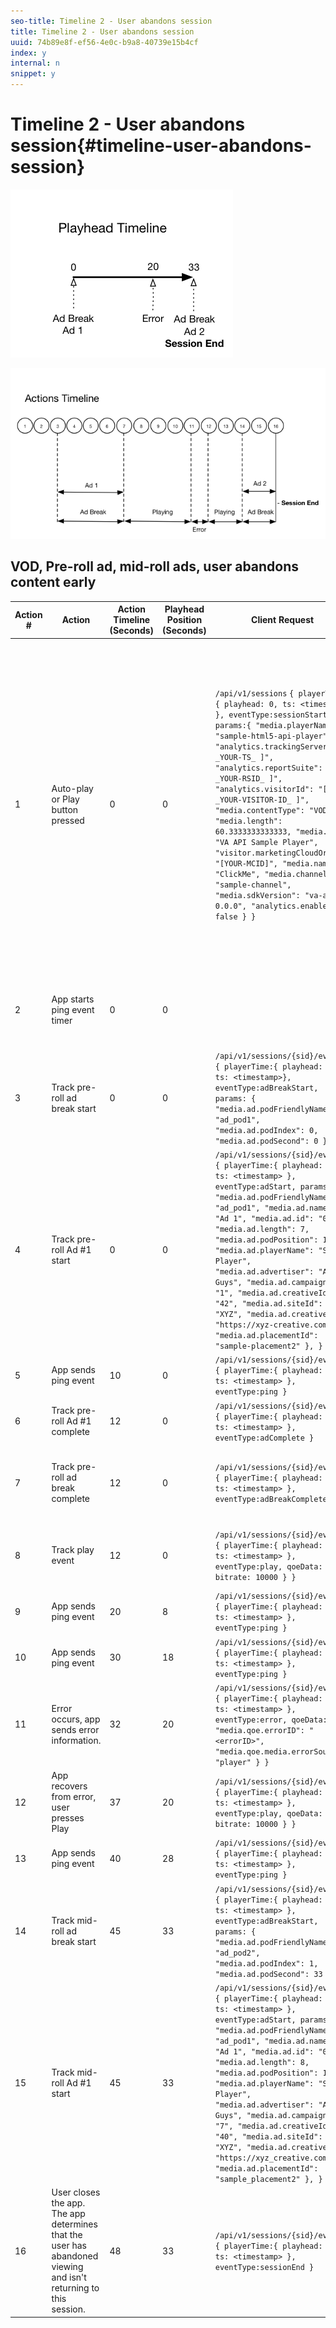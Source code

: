 ```yaml
---
seo-title: Timeline 2 - User abandons session
title: Timeline 2 - User abandons session
uuid: 74b89e8f-ef56-4e0c-b9a8-40739e15b4cf
index: y
internal: n
snippet: y
---
```


# Timeline 2 - User abandons session{#timeline-user-abandons-session}

![](assets/va_api_content_2.png)

![](assets/va_api_actions_2.png)

## VOD, Pre-roll ad, mid-roll ads, user abandons content early

| Action # | Action | Action Timeline (Seconds) | Playhead Position (Seconds) | Client Request | Implementation Details |
| --- | --- | --- | --- | --- | --- |
| 1 | Auto-play or Play button pressed | 0 | 0 | `/api/v1/sessions` `{ playerTime:{ playhead: 0, ts: <timestamp> }, eventType:sessionStart, params:{ "media.playerName": "sample-html5-api-player", "analytics.trackingServer": "[ _YOUR-TS_ ]", "analytics.reportSuite": "[ _YOUR-RSID_ ]", "analytics.visitorId": "[ _YOUR-VISITOR-ID_ ]", "media.contentType": "VOD", "media.length": 60.3333333333333, "media.id": "VA API Sample Player", "visitor.marketingCloudOrgId": "[YOUR-MCID]", "media.name": "ClickMe", "media.channel": "sample-channel", "media.sdkVersion": "va-api-0.0.0", "analytics.enableSSL": false } }` | This call signals _the user's intention to play_ a video. It returns a Session ID ( `{sid}` ) to the client that is used to identify all subsequent tracking calls within the session. The player state is not yet "playing", but is instead "starting".  [Mandatory session parameters](../../media-collection-api/mc-api-ref/mc-api-sessions-req.md) must be included in the `params` map in the request body.  On the backend, this call generates an Adobe Analytics initiate call.  |
| 2 | App starts ping event timer | 0 | 0 | | Start your app's 10-second ping timer. First ping event should then fire 10 seconds into the session.  |
| 3 | Track pre-roll ad break start | 0 | 0 | `/api/v1/sessions/{sid}/events` `{ playerTime:{ playhead: 0, ts: <timestamp>}, eventType:adBreakStart, params: { "media.ad.podFriendlyName": "ad_pod1", "media.ad.podIndex": 0, "media.ad.podSecond": 0 } }` | Pre-roll ads must be tracked. Ads can only be tracked within an ad break.  |
| 4 | Track pre-roll Ad #1 start | 0 | 0 | `/api/v1/sessions/{sid}/events` `{ playerTime:{ playhead: 0, ts: <timestamp> }, eventType:adStart, params:{ "media.ad.podFriendlyName": "ad_pod1", "media.ad.name": "Ad 1", "media.ad.id": "002", "media.ad.length": 7, "media.ad.podPosition": 1, "media.ad.playerName": "Sample Player", "media.ad.advertiser": "Ad Guys", "media.ad.campaignId": "1", "media.ad.creativeId": "42", "media.ad.siteId": "XYZ", "media.ad.creativeURL": "https://xyz-creative.com", "media.ad.placementId": "sample-placement2" }, }` | A 12 second ad starts.  |
| 5 | App sends ping event | 10 | 0 | `/api/v1/sessions/{sid}/events` `{ playerTime:{ playhead: 0, ts: <timestamp> }, eventType:ping }` | Ping the backend every 10 seconds.  |
| 6 | Track pre-roll Ad #1 complete | 12 | 0 | `/api/v1/sessions/{sid}/events` `{ playerTime:{ playhead: 0, ts: <timestamp> }, eventType:adComplete }` | The first pre-roll ad is over.  |
| 7 | Track pre-roll ad break complete | 12 | 0 | `/api/v1/sessions/{sid}/events` `{ playerTime:{ playhead: 0, ts: <timestamp> }, eventType:adBreakComplete }` | The ad break is over. Throughout the ad break, the player has remained in the "playing" state.  |
| 8 | Track play event | 12 | 0 | `/api/v1/sessions/{sid}/events` `{ playerTime:{ playhead: 0, ts: <timestamp> }, eventType:play, qoeData: { bitrate: 10000 } }` | Move the player to the "playing" state; begin tracking the start of content playback.  |
| 9 | App sends ping event | 20 | 8 | `/api/v1/sessions/{sid}/events` `{ playerTime:{ playhead: 8ß, ts: <timestamp> }, eventType:ping }` | Ping the backend every 10 seconds.  |
| 10 | App sends ping event | 30 | 18 | `/api/v1/sessions/{sid}/events` `{ playerTime:{ playhead: 18, ts: <timestamp> }, eventType:ping }` | Ping the backend every 10 seconds.  |
| 11 | Error occurs, app sends error information.  | 32 | 20 | `/api/v1/sessions/{sid}/events` `{ playerTime:{ playhead: 20, ts: <timestamp> }, eventType:error, qoeData:{ "media.qoe.errorID": "<errorID>", "media.qoe.media.errorSource": "player" } }` | For error events, `qoeData` parameters `errorID` and `errorSource` are required.  |
| 12 | App recovers from error, user presses Play | 37 | 20 | `/api/v1/sessions/{sid}/events` `{ playerTime:{ playhead: 18, ts: <timestamp> }, eventType:play, qoeData: { bitrate: 10000 } }` | |
| 13 | App sends ping event | 40 | 28 | `/api/v1/sessions/{sid}/events` `{ playerTime:{ playhead: 28, ts: <timestamp> }, eventType:ping }` | Ping the backend every 10 seconds.  |
| 14 | Track mid-roll ad break start | 45 | 33 | `/api/v1/sessions/{sid}/events` `{ playerTime:{ playhead: 33, ts: <timestamp> }, eventType:adBreakStart, params: { "media.ad.podFriendlyName": "ad_pod2", "media.ad.podIndex": 1, "media.ad.podSecond": 33 } }` | Mid-roll ad of 8 seconds duration: send `adBreakStart` .  |
| 15 | Track mid-roll Ad #1 start | 45 | 33 | `/api/v1/sessions/{sid}/events` `{ playerTime:{ playhead: 33, ts: <timestamp> }, eventType:adStart, params: { "media.ad.podFriendlyName": "ad_pod1", "media.ad.name": "Ad 1", "media.ad.id": "002", "media.ad.length": 8, "media.ad.podPosition": 1, "media.ad.playerName": "Sample Player", "media.ad.advertiser": "Ad Guys", "media.ad.campaignId": "7", "media.ad.creativeId": "40", "media.ad.siteId": "XYZ", "media.ad.creativeURL": "https://xyz_creative.com", "media.ad.placementId": "sample_placement2" }, }` | Track the mid-roll ad.  |
| 16 | User closes the app. The app determines that the user has abandoned viewing and isn't returning to this session.  | 48 | 33 | `/api/v1/sessions/{sid}/events` `{ playerTime:{ playhead: 33, ts: <timestamp> }, eventType:sessionEnd }` | Send `sessionEnd` to the VA backend to indicate that the session should be closed immediately, with no further processing.  | 

<!--
<table id="table_wpm_bmg_5cb">  
 <thead> 
  <tr> 
   <th class="entry"> Action # </th> 
   <th class="entry"> Action </th> 
   <th class="entry"> Action Timeline (Seconds) </th> 
   <th class="entry"> Playhead Position (Seconds) </th> 
   <th class="entry"> Client Request </th> 
   <th class="entry"> Implementation Details </th> 
  </tr> 
 </thead>
 <tbody> 
  <tr> 
   <td> 1 </td> 
   <td> Auto-play or Play button pressed </td> 
   <td> 0 </td> 
   <td> 0 </td> 
   <td> <span class="codeph"> /api/v1/sessions </span> 
    <codeblock scale="70" class="syntax json">
      { 
     
&nbsp;&nbsp;playerTime:{ 
     
&nbsp;&nbsp;&nbsp;&nbsp;playhead:&nbsp;0, 
     
&nbsp;&nbsp;&nbsp;&nbsp;ts:&nbsp;&lt;timestamp&gt; 
     
&nbsp;&nbsp;}, 
     
&nbsp;&nbsp;eventType:sessionStart, 
     
&nbsp;&nbsp;params:{ 
     
&nbsp;&nbsp;&nbsp;&nbsp;"media.playerName":&nbsp;"sample-html5-api-player", 
     
&nbsp;&nbsp;&nbsp;&nbsp;"analytics.trackingServer":&nbsp;"[ 
     <i>YOUR_TS</i>]", 
     
&nbsp;&nbsp;&nbsp;&nbsp;"analytics.reportSuite":&nbsp;"[ 
     <i>YOUR_RSID</i>]", 
     
&nbsp;&nbsp;&nbsp;&nbsp;"analytics.visitorId":&nbsp;"[ 
     <i>YOUR_VISITOR_ID</i>]", 
     
&nbsp;&nbsp;&nbsp;&nbsp;"media.contentType":&nbsp;"VOD", 
     
&nbsp;&nbsp;&nbsp;&nbsp;"media.length":&nbsp;60.3333333333333, 
     
&nbsp;&nbsp;&nbsp;&nbsp;"media.id":&nbsp;"VA&nbsp;API&nbsp;Sample&nbsp;Player", 
     
&nbsp;&nbsp;&nbsp;&nbsp;"visitor.marketingCloudOrgId":&nbsp;"[YOUR_MCID]", 
     
&nbsp;&nbsp;&nbsp;&nbsp;"media.name":&nbsp;"ClickMe", 
     
&nbsp;&nbsp;&nbsp;&nbsp;"media.channel":&nbsp;"sample-channel", 
     
&nbsp;&nbsp;&nbsp;&nbsp;"media.sdkVersion":&nbsp;"va-api-0.0.0", 
     
&nbsp;&nbsp;&nbsp;&nbsp;"analytics.enableSSL":&nbsp;false 
     
&nbsp;&nbsp;} 
     
} 
    </codeblock> </td> 
   <td> This call signals <i>the user's intention to play</i> a video. It returns a Session ID ( <span class="codeph"> {sid} </span>) to the client that is used to identify all subsequent tracking calls within the session. The player state is not yet "playing", but is instead "starting". <a href="../../media-collection-api/mc-api-ref/mc-api-sessions-req.md"> Mandatory session parameters </a> must be included in the <span class="codeph"> params </span> map in the request body. <p>On the backend, this call generates an Adobe Analytics initiate call.</p> </td> 
  </tr> 
  <tr> 
   <td> 2 </td> 
   <td> App starts ping event timer </td> 
   <td> 0 </td> 
   <td> 0 </td> 
   <td> <span class="codeph"></span> </td> 
   <td> Start your app's 10-second ping timer. First ping event should then fire 10 seconds into the session. </td> 
  </tr> 
  <tr> 
   <td> 3 </td> 
   <td> Track pre-roll ad break start </td> 
   <td> 0 </td> 
   <td> 0 </td> 
   <td> <span class="codeph"> /api/v1/sessions/{sid}/events </span> 
    <codeblock scale="70" class="syntax json">
      { 
     
&nbsp;&nbsp;playerTime:{ 
     
&nbsp;&nbsp;&nbsp;&nbsp;playhead:&nbsp;0, 
     
&nbsp;&nbsp;&nbsp;&nbsp;ts:&nbsp;&lt;timestamp&gt;}, 
     
&nbsp;&nbsp;eventType:adBreakStart, 
     
&nbsp;&nbsp;params:&nbsp;{ 
     
&nbsp;&nbsp;&nbsp;&nbsp;"media.ad.podFriendlyName":&nbsp;"ad_pod1", 
     
&nbsp;&nbsp;&nbsp;&nbsp;"media.ad.podIndex":&nbsp;0, 
     
&nbsp;&nbsp;&nbsp;&nbsp;"media.ad.podSecond":&nbsp;0 
     
&nbsp;&nbsp;} 
     
} 
    </codeblock> </td> 
   <td> Pre-roll ads must be tracked. Ads can only be tracked within an ad break. </td> 
  </tr> 
  <tr> 
   <td> 4 </td> 
   <td> Track pre-roll Ad #1 start </td> 
   <td> 0 </td> 
   <td> 0 </td> 
   <td> <span class="codeph"> /api/v1/sessions/{sid}/events </span> 
    <codeblock scale="70" class="syntax json">
      { 
     
&nbsp;&nbsp;playerTime:{ 
     
&nbsp;&nbsp;&nbsp;&nbsp;playhead:&nbsp;0, 
     
&nbsp;&nbsp;&nbsp;&nbsp;ts:&nbsp;&lt;timestamp&gt; 
     
&nbsp;&nbsp;}, 
     
&nbsp;&nbsp;eventType:adStart, 
     
&nbsp;&nbsp;params:{ 
     
&nbsp;&nbsp;&nbsp;&nbsp;"media.ad.podFriendlyName":&nbsp;"ad_pod1", 
     
&nbsp;&nbsp;&nbsp;&nbsp;"media.ad.name":&nbsp;"Ad&nbsp;1", 
     
&nbsp;&nbsp;&nbsp;&nbsp;"media.ad.id":&nbsp;"002", 
     
&nbsp;&nbsp;&nbsp;&nbsp;"media.ad.length":&nbsp;7,&nbsp; 
     
&nbsp;&nbsp;&nbsp;&nbsp;"media.ad.podPosition":&nbsp;1, 
     
&nbsp;&nbsp;&nbsp;&nbsp;"media.ad.playerName":&nbsp;"Sample&nbsp;Player", 
     
&nbsp;&nbsp;&nbsp;&nbsp;"media.ad.advertiser":&nbsp;"Ad&nbsp;Guys", 
     
&nbsp;&nbsp;&nbsp;&nbsp;"media.ad.campaignId":&nbsp;"1", 
     
&nbsp;&nbsp;&nbsp;&nbsp;"media.ad.creativeId":&nbsp;"42", 
     
&nbsp;&nbsp;&nbsp;&nbsp;"media.ad.siteId":&nbsp;"XYZ", 
     
&nbsp;&nbsp;&nbsp;&nbsp;"media.ad.creativeURL":&nbsp;"https://xyz_creative.com", 
     
&nbsp;&nbsp;&nbsp;&nbsp;"media.ad.placementId":&nbsp;"sample_placement2" 
     
&nbsp;&nbsp;}, 
     
} 
    </codeblock> </td> 
   <td> A 12 second ad starts. </td> 
  </tr> 
  <tr> 
   <td> 5 </td> 
   <td> App sends ping event </td> 
   <td> 10 </td> 
   <td> 0 </td> 
   <td> <span class="codeph"> /api/v1/sessions/{sid}/events </span> 
    <codeblock scale="70" class="syntax json">
      { 
     
&nbsp;&nbsp;playerTime:{ 
     
&nbsp;&nbsp;&nbsp;&nbsp;playhead:&nbsp;0, 
     
&nbsp;&nbsp;&nbsp;&nbsp;ts:&nbsp;&lt;timestamp&gt; 
     
&nbsp;&nbsp;}, 
     
&nbsp;&nbsp;eventType:ping 
     
} 
    </codeblock> </td> 
   <td> Ping the backend every 10 seconds. </td> 
  </tr> 
  <tr> 
   <td> 6 </td> 
   <td> Track pre-roll Ad #1 complete </td> 
   <td> 12 </td> 
   <td> 0 </td> 
   <td> <span class="codeph"> /api/v1/sessions/{sid}/events </span> 
    <codeblock scale="70" class="syntax json">
      { 
     
&nbsp;&nbsp;playerTime:{ 
     
&nbsp;&nbsp;&nbsp;&nbsp;playhead:&nbsp;0, 
     
&nbsp;&nbsp;&nbsp;&nbsp;ts:&nbsp;&lt;timestamp&gt; 
     
&nbsp;&nbsp;}, 
     
&nbsp;&nbsp;eventType:adComplete 
     
} 
    </codeblock> </td> 
   <td> The first pre-roll ad is over. </td> 
  </tr> 
  <tr> 
   <td> 7 </td> 
   <td> Track pre-roll ad break complete </td> 
   <td> 12 </td> 
   <td> 0 </td> 
   <td> <span class="codeph"> /api/v1/sessions/{sid}/events </span> 
    <codeblock scale="70" class="syntax json">
      { 
     
&nbsp;&nbsp;playerTime:{ 
     
&nbsp;&nbsp;&nbsp;&nbsp;playhead:&nbsp;0, 
     
&nbsp;&nbsp;&nbsp;&nbsp;ts:&nbsp;&lt;timestamp&gt; 
     
&nbsp;&nbsp;}, 
     
&nbsp;&nbsp;eventType:adBreakComplete 
     
} 
    </codeblock> </td> 
   <td> The ad break is over. Throughout the ad break, the player has remained in the "playing" state. </td> 
  </tr> 
  <tr> 
   <td> 8 </td> 
   <td> Track play event </td> 
   <td> 12 </td> 
   <td> 0 </td> 
   <td> <span class="codeph"> /api/v1/sessions/{sid}/events </span> 
    <codeblock scale="70" class="syntax json">
      { 
     
&nbsp;&nbsp;playerTime:{ 
     
&nbsp;&nbsp;&nbsp;&nbsp;playhead:&nbsp;0, 
     
&nbsp;&nbsp;&nbsp;&nbsp;ts:&nbsp;&lt;timestamp&gt; 
     
&nbsp;&nbsp;}, 
     
&nbsp;&nbsp;eventType:play, 
     
&nbsp;&nbsp;qoeData:&nbsp;{ 
     
&nbsp;&nbsp;&nbsp;&nbsp;bitrate:&nbsp;10000 
     
&nbsp;&nbsp;} 
     
} 
    </codeblock> </td> 
   <td> Move the player to the "playing" state; begin tracking the start of content playback. </td> 
  </tr> 
  <tr> 
   <td> 9 </td> 
   <td> App sends ping event </td> 
   <td> 20 </td> 
   <td> 8 </td> 
   <td> <span class="codeph"> /api/v1/sessions/{sid}/events </span> 
    <codeblock scale="70" class="syntax json">
      { 
     
&nbsp;&nbsp;playerTime:{ 
     
&nbsp;&nbsp;&nbsp;&nbsp;playhead:&nbsp;8ß, 
     
&nbsp;&nbsp;&nbsp;&nbsp;ts:&nbsp;&lt;timestamp&gt; 
     
&nbsp;&nbsp;}, 
     
&nbsp;&nbsp;eventType:ping 
     
}&nbsp; 
    </codeblock> </td> 
   <td> Ping the backend every 10 seconds. </td> 
  </tr> 
  <tr> 
   <td> 10 </td> 
   <td> App sends ping event </td> 
   <td> 30 </td> 
   <td> 18 </td> 
   <td> <span class="codeph"> /api/v1/sessions/{sid}/events </span> 
    <codeblock scale="70" class="syntax json">
      { 
     
&nbsp;&nbsp;playerTime:{ 
     
&nbsp;&nbsp;&nbsp;&nbsp;playhead:&nbsp;18, 
     
&nbsp;&nbsp;&nbsp;&nbsp;ts:&nbsp;&lt;timestamp&gt; 
     
&nbsp;&nbsp;}, 
     
&nbsp;&nbsp;eventType:ping 
     
} 
    </codeblock> </td> 
   <td> Ping the backend every 10 seconds. </td> 
  </tr> 
  <tr> 
   <td> 11 </td> 
   <td> Error occurs, app sends error information. </td> 
   <td> 32 </td> 
   <td> 20 </td> 
   <td> <span class="codeph"> /api/v1/sessions/{sid}/events </span> 
    <codeblock scale="70" class="syntax json">
      { 
     
&nbsp;&nbsp;playerTime:{ 
     
&nbsp;&nbsp;&nbsp;&nbsp;playhead:&nbsp;20, 
     
&nbsp;&nbsp;&nbsp;&nbsp;ts:&nbsp;&lt;timestamp&gt; 
     
&nbsp;&nbsp;}, 
     
&nbsp;&nbsp;eventType:error, 
     
&nbsp;&nbsp;qoeData:{ 
     
&nbsp;&nbsp;&nbsp;&nbsp;"media.qoe.errorID":&nbsp;"&lt;errorID&gt;", 
     
&nbsp;&nbsp;&nbsp;&nbsp;"media.qoe.media.errorSource":&nbsp;"player" 
     
&nbsp;&nbsp;}&nbsp; 
     
} 
    </codeblock> </td> 
   <td> For error events, <span class="codeph"> qoeData </span> parameters <span class="codeph"> errorID </span> and <span class="codeph"> errorSource </span> are required. </td> 
  </tr> 
  <tr> 
   <td> 12 </td> 
   <td> App recovers from error, user presses Play </td> 
   <td> 37 </td> 
   <td> 20 </td> 
   <td> <span class="codeph"> /api/v1/sessions/{sid}/events </span> 
    <codeblock scale="70" class="syntax json">
      { 
     
&nbsp;&nbsp;playerTime:{ 
     
&nbsp;&nbsp;&nbsp;&nbsp;playhead:&nbsp;18, 
     
&nbsp;&nbsp;&nbsp;&nbsp;ts:&nbsp;&lt;timestamp&gt; 
     
&nbsp;&nbsp;}, 
     
&nbsp;&nbsp;eventType:play, 
     
&nbsp;&nbsp;qoeData:&nbsp;{ 
     
&nbsp;&nbsp;&nbsp;&nbsp;bitrate:&nbsp;10000 
     
&nbsp;&nbsp;} 
     
} 
    </codeblock> </td> 
   <td></td> 
  </tr> 
  <tr> 
   <td> 13 </td> 
   <td> App sends ping event </td> 
   <td> 40 </td> 
   <td> 28 </td> 
   <td> <span class="codeph"> /api/v1/sessions/{sid}/events </span> 
    <codeblock scale="70" class="syntax json">
      { 
     
&nbsp;&nbsp;playerTime:{ 
     
&nbsp;&nbsp;&nbsp;&nbsp;playhead:&nbsp;28, 
     
&nbsp;&nbsp;&nbsp;&nbsp;ts:&nbsp;&lt;timestamp&gt; 
     
&nbsp;&nbsp;}, 
     
&nbsp;&nbsp;eventType:ping 
     
} 
    </codeblock> </td> 
   <td> Ping the backend every 10 seconds. </td> 
  </tr> 
  <tr> 
   <td> 14 </td> 
   <td> Track mid-roll ad break start </td> 
   <td> 45 </td> 
   <td> 33 </td> 
   <td> <span class="codeph"> /api/v1/sessions/{sid}/events </span> 
    <codeblock scale="70" class="syntax json">
      { 
     
&nbsp;&nbsp;playerTime:{ 
     
&nbsp;&nbsp;&nbsp;&nbsp;playhead:&nbsp;33, 
     
&nbsp;&nbsp;&nbsp;&nbsp;ts:&nbsp;&lt;timestamp&gt; 
     
&nbsp;&nbsp;}, 
     
&nbsp;&nbsp;eventType:adBreakStart, 
     
&nbsp;&nbsp;params:&nbsp;{ 
     
&nbsp;&nbsp;&nbsp;&nbsp;"media.ad.podFriendlyName":&nbsp;"ad_pod2", 
     
&nbsp;&nbsp;&nbsp;&nbsp;"media.ad.podIndex":&nbsp;1, 
     
&nbsp;&nbsp;&nbsp;&nbsp;"media.ad.podSecond":&nbsp;33 
     
&nbsp;&nbsp;} 
     
} 
    </codeblock> </td> 
   <td> Mid-roll ad of 8 seconds duration: send <span class="codeph"> adBreakStart </span>. </td> 
  </tr> 
  <tr> 
   <td> 15 </td> 
   <td> Track mid-roll Ad #1 start </td> 
   <td> 45 </td> 
   <td> 33 </td> 
   <td> <span class="codeph"> /api/v1/sessions/{sid}/events </span> 
    <codeblock scale="70" class="syntax json">
      { 
     
&nbsp;&nbsp;playerTime:{ 
     
&nbsp;&nbsp;&nbsp;&nbsp;playhead:&nbsp;33, 
     
&nbsp;&nbsp;&nbsp;&nbsp;ts:&nbsp;&lt;timestamp&gt; 
     
&nbsp;&nbsp;}, 
     
&nbsp;&nbsp;eventType:adStart, 
     
&nbsp;&nbsp;params:&nbsp;{ 
     
&nbsp;&nbsp;&nbsp;&nbsp;"media.ad.podFriendlyName":&nbsp;"ad_pod1", 
     
&nbsp;&nbsp;&nbsp;&nbsp;"media.ad.name":&nbsp;"Ad&nbsp;1", 
     
&nbsp;&nbsp;&nbsp;&nbsp;"media.ad.id":&nbsp;"002", 
     
&nbsp;&nbsp;&nbsp;&nbsp;"media.ad.length":&nbsp;8,&nbsp; 
     
&nbsp;&nbsp;&nbsp;&nbsp;"media.ad.podPosition":&nbsp;1, 
     
&nbsp;&nbsp;&nbsp;&nbsp;"media.ad.playerName":&nbsp;"Sample&nbsp;Player", 
     
&nbsp;&nbsp;&nbsp;&nbsp;"media.ad.advertiser":&nbsp;"Ad&nbsp;Guys", 
     
&nbsp;&nbsp;&nbsp;&nbsp;"media.ad.campaignId":&nbsp;"7", 
     
&nbsp;&nbsp;&nbsp;&nbsp;"media.ad.creativeId":&nbsp;"40", 
     
&nbsp;&nbsp;&nbsp;&nbsp;"media.ad.siteId":&nbsp;"XYZ", 
     
&nbsp;&nbsp;&nbsp;&nbsp;"media.ad.creativeURL":&nbsp;"https://xyz_creative.com", 
     
&nbsp;&nbsp;&nbsp;&nbsp;"media.ad.placementId":&nbsp;"sample_placement2" 
     
&nbsp;&nbsp;}, 
     
} 
    </codeblock> </td> 
   <td> Track the mid-roll ad. </td> 
  </tr> 
  <tr> 
   <td> 16 </td> 
   <td> User closes the app. The app determines that the user has abandoned viewing and isn't returning to this session. </td> 
   <td> 48 </td> 
   <td> 33 </td> 
   <td> <span class="codeph"> /api/v1/sessions/{sid}/events </span> 
    <codeblock scale="70" class="syntax json">
      { 
     
&nbsp;&nbsp;playerTime:{ 
     
&nbsp;&nbsp;&nbsp;&nbsp;playhead:&nbsp;33, 
     
&nbsp;&nbsp;&nbsp;&nbsp;ts:&nbsp;&lt;timestamp&gt; 
     
&nbsp;&nbsp;}, 
     
&nbsp;&nbsp;eventType:sessionEnd 
     
} 
    </codeblock> </td> 
   <td> Send <span class="codeph"> sessionEnd </span> to the VA backend to indicate that the session should be closed immediately, with no further processing. </td> 
  </tr> 
 </tbody> 
</table>
-->

